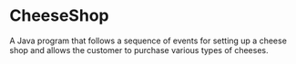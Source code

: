 # CheeseShop
A Java program that follows a sequence of events for setting up a cheese shop and allows the customer to purchase various types of cheeses. 
